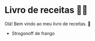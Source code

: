 # Livro de receitas :man_cook:

Olá! Bem vindo ao meu livro de receitas. :wave:

- Strogonoff de frango





